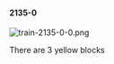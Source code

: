 #### 2135-0
![train-2135-0-0.png](https://github.com/lil-lab/nlvr/raw/master/nlvr/train/images/37/train-2135-0-0.png "train-2135-0-0.png")

There are 3 yellow blocks